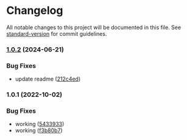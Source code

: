 # Changelog

All notable changes to this project will be documented in this file. See [standard-version](https://github.com/conventional-changelog/standard-version) for commit guidelines.

### [1.0.2](https://github.com/future-wd/hugo-inline-svg/compare/v1.0.1...v1.0.2) (2024-06-21)


### Bug Fixes

* update readme ([212c4ed](https://github.com/future-wd/hugo-inline-svg/commit/212c4ed4e372ca7995d0890f4ea9ad1e712f6b60))

### 1.0.1 (2022-10-02)


### Bug Fixes

* working ([5433933](https://github.com/future-wd/hugo-inline-svg/commit/543393338766e98413b8387609144e017ab703de))
* working ([f3b80b7](https://github.com/future-wd/hugo-inline-svg/commit/f3b80b781c1d04e5db947148c9974bba77466ef0))
